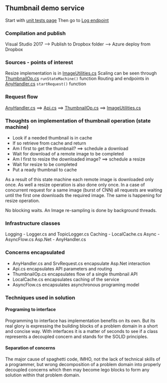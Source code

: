 ## Thumbnail demo service

Start with [unit tests page]()
Then go to [Log endpoint]()


### Compilation and publish

Visual Studio 2017 --> Publish to Dropbox folder --> Azure deploy from Dropbox


### Sources - points of interest

Resize implementation is in [ImageUtilities.cs](./ImageUtilities.cs)
Scaling can be seen through [ThumbnailOp.cs](./ThumbnailOp.cs) `runStateMachine()` function
Routing and endpoints in [AnyHandler.cs](./AnyHandler.cs) `startRequest()` function

### Request flow

[AnyHandler.cs](./AnyHandler.cs)  ==>
[Api.cs](./Api.cs)  ==>
[ThumbnailOp.cs](./ThumbnailOp.cs)  ==>
[ImageUtilities.cs](./ImageUtilities.cs)

### Thoughts on implementation of thumbnail operation (state machine)

- Look if a needed thumbnail is in cache
- If so retrieve from cache and return
- Am I first to get the thumbnail? ==> schedule a download
- Wait for download of a remote image to be completed
- Am I first to resize the downloaded image? ==> schedule a resize
- Wait for resize to be completed
- Put a ready thumbnail to cache

As a result of this state machine each remote image is downloaded only once. As well a resize operation is also done only once. In a case of concurrent request for a same image (burst of CNN) all requests are waiting until the first one downloads the required image. The same is happening for resize operation.

No blocking waits. An Image re-sampling is done by background threads.

### Infrastructure classes

Logging - Logger.cs and TopicLogger.cs
Caching - LocalCache.cs
Async - AsyncFlow.cs
Asp.Net - AnyHandler.cs


### Concerns encapsulated

- AnyHandler.cs and SrvRequest.cs encapsulate Asp.Net interaction
- Api.cs encapsulates API parameters and routing 
- ThumbnailOp.cs encapsulates flow of a single thumbnail API
- LocalCache.cs encapsulates caching of the service
- AsyncFlow.cs encapsulates asynchronous programing model


### Techniques used in solution

#### Programing to interface

Programming to interface has implementation benefits on its own. But its real glory is expressing the building blocks of a problem domain in a short and concise way. With interfaces it is a matter of seconds to see if a class represents a decoupled concern and stands for the SOLID principles.

#### Separation of concerns

The major cause of spaghetti code, IMHO, not the lack of technical skills of a programmer, but wrong decomposition of a problem domain into properly decoupled concerns which then may become lego blocks to form any solution within that problem domain.






